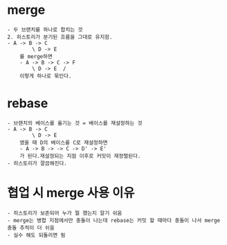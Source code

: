 # merge
    - 두 브랜치를 하나로 합치는 것
    2. 히스토리가 분기된 흐름을 그대로 유지함.
    - A -> B -> C
            \ D -> E
        를 merge하면 
        - A -> B -> C -> F
            \ D -> E  /
        이렇게 하나로 묶인다.

# rebase
    - 브랜치의 베이스를 옮기는 것 = 베이스를 재설정하는 것
    - A -> B -> C
            \ D -> E
        였을 때 D의 베이스를 C로 재설정하면
        - A -> B -> -> C -> D' -> E'
        가 된다.재설정되는 지점 이후로 커밋이 재정렬된다.
    - 히스토리가 깔끔해진다. 

# 협업 시 merge 사용 이유
    - 히스토리가 보존되어 누가 뭘 했는지 알기 쉬움
    - merge는 병합 지점에서만 충돌이 나는데 rebase는 커밋 할 때마다 충돌이 나서 merge 충돌 추적이 더 쉬움
    - 실수 해도 되돌리면 됨
